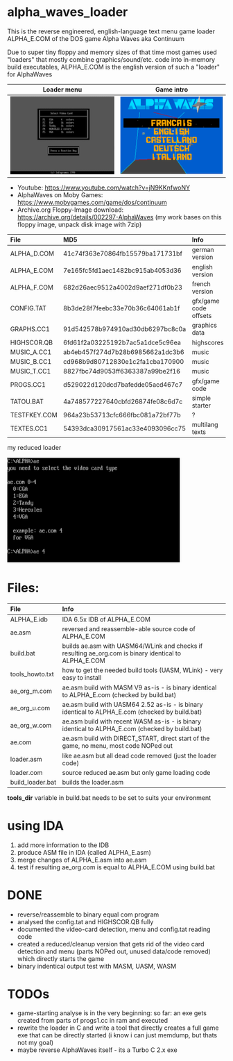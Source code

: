 # alpha_waves_loader

This is the reverse engineered, english-language text menu game loader ALPHA_E.COM of the DOS game Alpha Waves aka Continuum

Due to super tiny floppy and memory sizes of that time most games used "loaders" that mostly combine graphics/sound/etc. code into in-memory build executables, ALPHA_E.COM is the english version of such a "loader" for AlphaWaves

Loader menu | Game intro
--- | ---
![](./images/menu.png "Menu") | ![](./images/intro.png "Intro")
 
- Youtube: https://www.youtube.com/watch?v=jN9KKnfwoNY
- AlphaWaves on Moby Games: https://www.mobygames.com/game/dos/continuum
- Archive.org Floppy-Image download: https://archive.org/details/002297-AlphaWaves (my work bases on this floppy image, unpack disk image with 7zip)

| File         | MD5                               | Info                  | Analysed |                                                  
| :----------- | :-------------------------------- | :-------------------- | -------- |
| ALPHA_D.COM	 |  41c74f363e70864fb15579ba171731bf | german version        | ignored  | 
| ALPHA_E.COM	 |  7e165fc5fd1aec1482bc915ab4053d36 | english version       | 80%      |
| ALPHA_F.COM	 |  682d26aec9512a4002d9aef271df0b23 | french version        | ignored  |
| CONFIG.TAT	 |  8b3de28f7feebc33e70b36c64061ab1f | gfx/game code offsets | 100%     |
| GRAPHS.CC1	 |  91d542578b974910ad30db6297bc8c0a | graphics data         | 5%       |
| HIGHSCOR.QB	 |  6fd61f2a03225192b7ac5a1dce5c96ea | highscores            | 100%     |
| MUSIC_A.CC1	 |  ab4eb457f274d7b28b6985662a1dc3b6 | music                 | 0%       |
| MUSIC_B.CC1	 |  cd968b9d80712830e1c2fa1cba170900 | music                 | 0%       |
| MUSIC_T.CC1	 |  8827fbc74d9053ff6363387a99be2f16 | music                 | 0%       |
| PROGS.CC1	   |  d529022d120dcd7bafedde05acd467c7 | gfx/game code         | 1%       |
| TATOU.BAT	   |  4a748577227640cbfd26874fe08c6d7c | simple starter        | ignored  |
| TESTFKEY.COM |	964a23b53713cfc666fbc081a72bf77b | ?                     | ignored  |
| TEXTES.CC1	 |  54393dca30917561ac33e4093096cc75 | multilang texts       | 1%       |

my reduced loader

![My loader](./images/loader.png "My loader")

# Files:

| File              | Info                                                                                                   |
| :---------------- | :----------------------------------------------------------------------------------------------------- |
| ALPHA_E.idb       | IDA 6.5x IDB of ALPHA_E.COM                                                                            |
| ae.asm            | reversed and reassemble-able source code of ALPHA_E.COM                                                |
| build.bat         | builds ae.asm with UASM64/WLink and checks if resulting ae_org.com is binary identical to ALPHA_E.COM  |
| tools_howto.txt   | how to get the needed build tools (UASM, WLink) - very easy to install                                 |
| ae_org_m.com      | ae.asm build with MASM V9 as-is - is binary identical to ALPHA_E.com (checked by build.bat)            |
| ae_org_u.com      | ae.asm build with UASM64 2.52 as-is - is binary identical to ALPHA_E.com (checked by build.bat)        |
| ae_org_w.com      | ae.asm build with recent WASM as-is - is binary identical to ALPHA_E.com (checked by build.bat)        |
| ae.com            | ae.asm build with DIRECT_START, direct start of the game, no menu, most code NOPed out                 |
| loader.asm        | like ae.asm but all dead code removed (just the loader code)                                           |
| loader.com        | source reduced ae.asm but only game loading code                                                       |
| build_loader.bat  | builds the loader.asm                                                                                  |

 **tools_dir** variable in build.bat needs to be set to suits your environment
 
 # using IDA
 1. add more information to the IDB
 2. produce ASM file in IDA (called ALPHA_E.asm)
 3. merge changes of ALPHA_E.asm into ae.asm
 4. test if resulting ae_org.com is equal to ALPHA_E.COM using build.bat
 
 # DONE
 - reverse/reassemble to binary equal com program
 - analysed the config.tat and HIGHSCOR.QB fully
 - documented the video-card detection, menu and config.tat reading code
 - created a reduced/cleanup version that gets rid of the video card detection and menu (parts NOPed out, unused data/code removed) which directly starts the game
 - binary indentical output test with MASM, UASM, WASM
 
 # TODOs
 - game-starting analyse is in the very beginning: so far: an exe gets created from parts of progs1.cc in ram and executed 
 - rewrite the loader in C and write a tool that directly creates a full game exe that can be directly started (i know i can just memdump, but thats not my goal)
 - maybe reverse AlphaWaves itself - its a Turbo C 2.x exe
